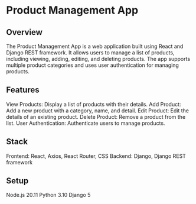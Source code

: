 # Product Management App

## Overview
The Product Management App is a web application built using React and Django REST framework. It allows users to manage a list of products, including viewing, adding, editing, and deleting products. The app supports multiple product categories and uses user authentication for managing products.

## Features
View Products: Display a list of products with their details.
Add Product: Add a new product with a category, name, and detail.
Edit Product: Edit the details of an existing product.
Delete Product: Remove a product from the list.
User Authentication: Authenticate users to manage products.

## Stack
Frontend: React, Axios, React Router, CSS
Backend: Django, Django REST framework

## Setup
Node.js 20.11
Python 3.10
Django 5
